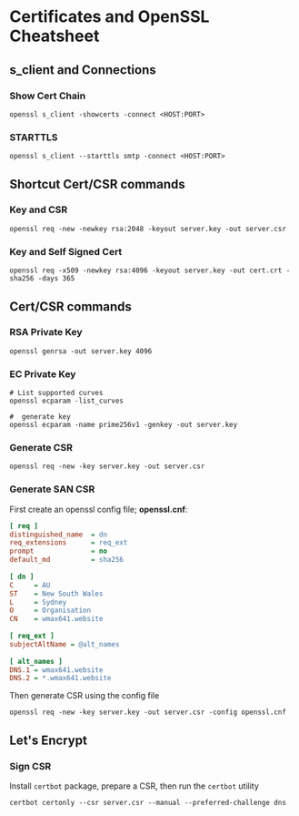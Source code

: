 # Certificates and OpenSSL Cheatsheet

## s_client and Connections
### Show Cert Chain
```
openssl s_client -showcerts -connect <HOST:PORT>
```
### STARTTLS
```
openssl s_client --starttls smtp -connect <HOST:PORT>
```

## Shortcut Cert/CSR commands
### Key and CSR
```
openssl req -new -newkey rsa:2048 -keyout server.key -out server.csr
```
### Key and Self Signed Cert
```
openssl req -x509 -newkey rsa:4096 -keyout server.key -out cert.crt -sha256 -days 365
```

## Cert/CSR commands
### RSA Private Key
```
openssl genrsa -out server.key 4096
```
### EC Private Key
```
# List supported curves
openssl ecparam -list_curves

#  generate key
openssl ecparam -name prime256v1 -genkey -out server.key
```

### Generate CSR
```
openssl req -new -key server.key -out server.csr
```

### Generate SAN CSR
First create an openssl config file; __openssl.cnf__:
``` ini
[ req ]
distinguished_name  = dn
req_extensions      = req_ext
prompt              = no
default_md          = sha256
  
[ dn ]
C     = AU
ST    = New South Wales
L     = Sydney
O     = Organisation
CN    = wmax641.website
  
[ req_ext ]
subjectAltName = @alt_names
  
[ alt_names ]
DNS.1 = wmax641.website
DNS.2 = *.wmax641.website
```
Then generate CSR using the config file
```
openssl req -new -key server.key -out server.csr -config openssl.cnf

```

## Let's Encrypt
### Sign CSR
Install `certbot` package, prepare a CSR, then run the `certbot` utility
```
certbot certonly --csr server.csr --manual --preferred-challenge dns
```

